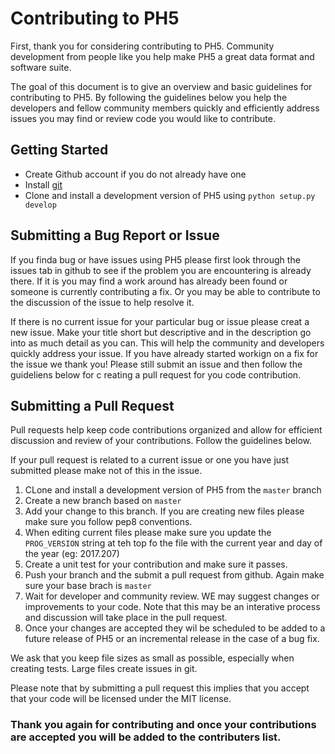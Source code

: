 # Contributing to PH5
First, thank you for considering contributing to PH5. Community development from people like you help make PH5 a great data format and software suite.

The goal of this document is to give an overview and basic guidelines for contributing to PH5. By following the guidelines below you help the developers and fellow community members quickly and efficiently address issues you may find or review code you would like to contribute.

## Getting Started
* Create Github account if you do not already have one
* Install [git](https://git-scm.com/downloads)
* Clone and install a development version of PH5 using `python setup.py develop`

## Submitting a Bug Report or Issue
If you finda bug or have issues using PH5 please first look through the issues tab in github to see if the problem you are encountering is already there. If it is you may find a work around has already been found or someone is currently contributing a fix. Or you may be able to contribute to the discussion of the issue to help resolve it. 

If there is no current issue for your particular bug or issue please creat a new issue. Make your title short but descriptive and in the description go into as much detail as you can. This will help the community and developers quickly address your issue. If you have already started workign on a fix for the issue we thank you! Please still submit an issue and then follow the guideliens below for c reating a pull request for you code contribution.

## Submitting a Pull Request

Pull requests help keep code contributions organized and allow for efficient discussion and review of your contributions. Follow the guidelines below.

If your pull request is related to a current issue or one you have just submitted please make not of this in the issue.

1. CLone and install a development version of PH5 from the `master` branch
2. Create a new branch based on `master`
3. Add your change to this branch. If you are creating new files please make sure you follow pep8 conventions.
4. When editing current files please make sure you update the `PROG_VERSION` string at teh top fo the file with the current year and day of the year (eg: 2017.207)
5. Create a unit test for your contribution and make sure it passes.
6. Push your branch and the submit a pull request from github. Again make sure your base brach is `master`
7. Wait for developer and community review. WE may suggest changes or improvements to your code. Note that this may be an interative process and discussion will take place in the pull request.
8. Once your changes are accepted they wil be scheduled to be added to a future release of PH5 or an incremental release in the case of a bug fix.

We ask that you keep file sizes as small as possible, especially when creating tests. Large files create issues in git.

Please note that by submitting a pull request this implies that you accept that your code will be licensed under the MIT license.

### Thank you again for contributing and once your contributions are accepted you will be added to the contributers list.



